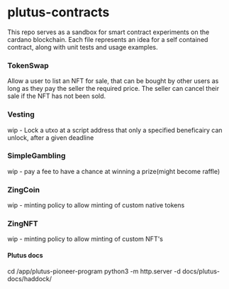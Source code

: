 # plutus-contracts

This repo serves as a sandbox for smart contract experiments on the cardano blockchain. Each file represents an idea for a self contained contract, along with unit tests and usage examples.

### TokenSwap
Allow a user to list an NFT for sale, that can be bought by other users as long as they pay the seller the required price. The seller can cancel their sale if the NFT has not been sold. 

### Vesting
wip - Lock a utxo at a script address that only a specified beneficairy can unlock, after a given deadline

### SimpleGambling
wip - pay a fee to have a chance at winning a prize(might become raffle)

### ZingCoin
wip - minting policy to allow minting of custom native tokens

### ZingNFT
wip - minting policy to allow minting of custom NFT's


#### Plutus docs
cd /app/plutus-pioneer-program 
python3 -m http.server -d docs/plutus-docs/haddock/
